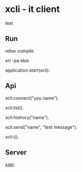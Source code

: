 xcli - it client
======
test 

Run
-----
rebar compile

erl -pa ebin

application:start(xcli).

Api
-----
xcli:connect("you name").

xcli:list().

xcli:histrory("name").

xcli:send("name", "text message").

xcli:i().

Server
--------
[xser](https://github.com/paladim/xser).

